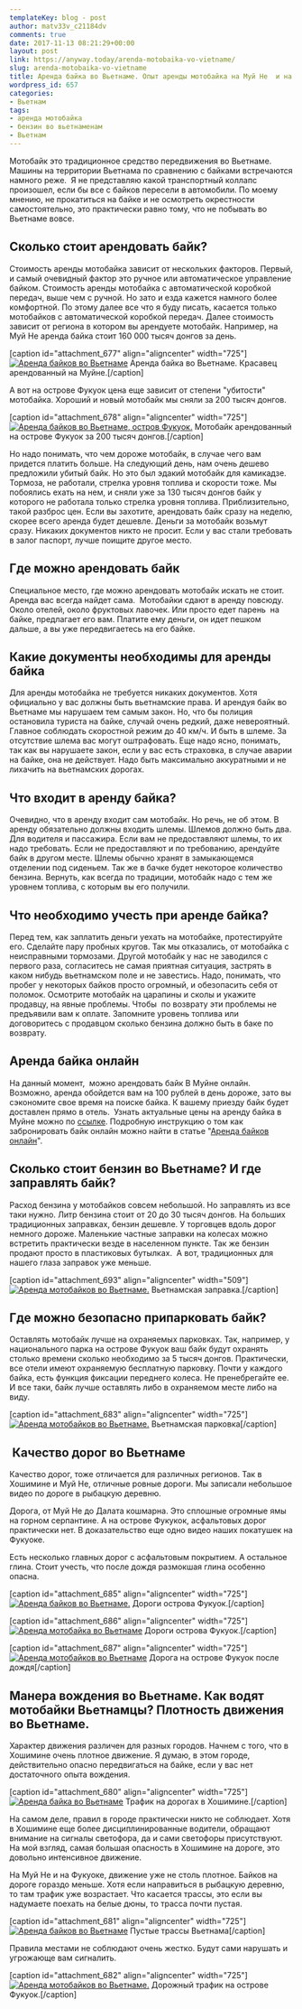 ```yaml
---
templateKey: blog - post
author: matv33v_c21184dv
comments: true
date: 2017-11-13 08:21:29+00:00
layout: post
link: https://anyway.today/arenda-motobaika-vo-vietname/
slug: arenda-motobaika-vo-vietname
title: Аренда байка во Вьетнаме. Опыт аренды мотобайка на Муй Не  и на острове Фукуок.
wordpress_id: 657
categories:
- Вьетнам
tags:
- аренда мотобайка
- бензин во вьетнаменам
- Вьетнам
---
```


Мотобайк это традиционное средство передвижения во Вьетнаме. Машины на территории Вьетнама по сравнению с байками встречаются намного реже.  Я не представляю какой транспортный коллапс произошел, если бы все с байков пересели в автомобили. По моему мнению, не прокатиться на байке и не осмотреть окрестности самостоятельно, это практически равно тому, что не побывать во Вьетнаме вовсе.


<!-- more -->


## Сколько стоит арендовать байк?




Стоимость аренды мотобайка зависит от нескольких факторов. Первый, и самый очевидный фактор это ручное или автоматическое управление байком. Стоимость аренды мотобайка с автоматической коробкой передач, выше чем с ручной. Но зато и езда кажется намного более комфортной. По этому далее все что я буду писать, касается только мотобайков с автоматической коробкой передач. Далее стоимость зависит от региона в котором вы арендуете мотобайк. Например, на Муй Не аренда байка стоит 160 000 тысяч донгов за день.




[caption id="attachment_677" align="aligncenter" width="725"][![Аренда байков во Вьетнаме](http://anyway.today/wp-content/uploads/2015/03/2014-10-20_Vietnam_0139.jpg)](http://anyway.today/wp-content/uploads/2015/03/2014-10-20_Vietnam_0139.jpg) Аренда байка во Вьетнаме. Красавец арендованный на Муйне.[/caption]


А вот на острове Фукуок цена еще зависит от степени "убитости" мотобайка. Хороший и новый мотобайк мы сняли за 200 тысяч донгов.




[caption id="attachment_678" align="aligncenter" width="725"][![Аренда байков во Вьетнаме, остров Фукуок.](http://anyway.today/wp-content/uploads/2015/03/2014-10-28_Vietnam_0775.jpg)](http://anyway.today/wp-content/uploads/2015/03/2014-10-28_Vietnam_0775.jpg) Мотобайк арендованный на острове Фукуок за 200 тысяч донгов.[/caption]


Но надо понимать, что чем дороже мотобайк, в случае чего вам придется платить больше. На следующий день, нам очень дешево предложили убитый байк. Но это был эдакий мотобайк для камикадзе. Тормоза, не работали, стрелка уровня топлива и скорости тоже. Мы побоялись ехать на нем, и сняли уже за 130 тысяч донгов байк у которого не работала только стрелка уровня топлива. Приблизительно, такой разброс цен. Если вы захотите, арендовать байк сразу на неделю, скорее всего аренда будет дешевле. Деньги за мотобайк возьмут сразу. Никаких документов никто не просит. Если у вас стали требовать в залог паспорт, лучше поищите другое место.





## Где можно арендовать байк




Специальное место, где можно арендовать мотобайк искать не стоит. Аренда вас всегда найдет сама.  Мотобайки сдают в аренду повсюду. Около отелей, около фруктовых лавочек. Или просто едет парень  на байке, предлагает его вам. Платите ему деньги, он идет пешком дальше, а вы уже передвигаетесь на его байке.





## Какие документы необходимы для аренды байка




Для аренды мотобайка не требуется никаких документов. Хотя официально у вас должны быть вьетнамские права. И арендуя байк во Вьетнаме мы нарушаем тем самым закон. Но, что бы полиция остановила туриста на байке, случай очень редкий, даже невероятный. Главное соблюдать скоростной режим до 40 км/ч. И быть в шлеме. За отсутствие шлема вас могут оштрафовать. Еще надо ясно, понимать, так как вы нарушаете закон, если у вас есть страховка, в случае аварии на байке, она не действует. Надо быть максимально аккуратными и не лихачить на вьетнамских дорогах.





## Что входит в аренду байка?




Очевидно, что в аренду входит сам мотобайк. Но речь, не об этом. В аренду обязательно должны входить шлемы. Шлемов должно быть два. Для водителя и пассажира. Если вам не предоставляют шлемы, то их надо требовать. Если не предоставляют и по требованию, арендуйте байк в другом месте. Шлемы обычно хранят в замыкающемся отделении под сиденьем. Так же в бачке будет некоторое количество бензина. Вернуть, как всегда по традиции, мотобайк надо с тем же уровнем топлива, с которым вы его получили.





## Что необходимо учесть при аренде байка?




Перед тем, как заплатить деньги уехать на мотобайке, протестируйте его. Сделайте пару пробных кругов. Так мы отказались, от мотобайка с неисправными тормозами. Другой мотобайк у нас не заводился с первого раза, согласитесь не самая приятная ситуация, застрять в каком нибудь вьетнамском поле и не завестись. Надо, понимать, что пробег у некоторых байков просто огромный, и обезопасить себя от поломок. Осмотрите мотобайк на царапины и сколы и укажите продавцу, на явные проблемы. Чтобы  по возврату эти проблемы не предъявили вам к оплате. Запомните уровень топлива или договоритесь с продавцом сколько бензина должно быть в баке по возврату.





## Аренда байка онлайн




На данный момент,  можно арендовать байк В Муйне онлайн. Возможно, аренда обойдется вам на 100 рублей в день дороже, зато вы сэкономите свое время на поиске байка. К вашему приезду байк будет доставлен прямо в отель.  Узнать актуальные цены на аренду байка в Муйне можно по [ссылке](https://c57.travelpayouts.com/click?shmarker=14510.Muine&promo_id=1702&source_type=customlink&type=click&custom_url=https%3A%2F%2Fbikesbooking.com%2Fru%2Fdetail%2F3290%2F%3Fbegin%3D2017-11-21T09%3A00%3A00.000Z%26bikeTypes%3D1%2C2%2C3%2C4%26country%3D240%26dropOfCity%3D574%26end%3D2017-11-25T09%3A00%3A00.000Z%26extras%26pickUpCity%3D574%26returnAtSameCity%3Dtrue). Подробную инструкцию о том как забронировать байк онлайн можно найти в статье "[Аренда байков онлайн](https://anyway.today/arenda-baikov-online/)".





## Сколько стоит бензин во Вьетнаме? И где заправлять байк?




Расход бензина у мотобайков совсем небольшой. Но заправлять из все таки нужно. Литр бензина стоит от 20 до 30 тысяч донгов. На больших традиционных заправках, бензин дешевле. У торговцев вдоль дорог немного дороже. Маленькие частные заправки на колесах можно встретить практически везде в населенном пункте. Так же бензин продают просто в пластиковых бутылках.  А вот, традиционных для нашего глаза заправок уже меньше.




[caption id="attachment_693" align="aligncenter" width="509"][![Аренда мотобайков во Вьетнаме.](http://anyway.today/wp-content/uploads/2015/03/2014-10-20_Vietnam_0114-593x1024.jpg)](http://anyway.today/wp-content/uploads/2015/03/2014-10-20_Vietnam_0114.jpg) Вьетнамская заправка.[/caption]


## Где можно безопасно припарковать байк?




Оставлять мотобайк лучше на охраняемых парковках. Так, например, у национального парка на острове Фукуок ваш байк будут охранять столько времени сколько необходимо за 5 тысяч донгов. Практически, все отели имеют охраняемую бесплатную парковку. Почти у каждого байка, есть функция фиксации переднего колеса. Не пренебрегайте ее. И все таки, байк лучше оставлять либо в охраняемом месте либо на виду.




[caption id="attachment_683" align="aligncenter" width="725"][![Аренда мотобайков во Вьетнаме.](http://anyway.today/wp-content/uploads/2015/03/2014-10-30_Vietnam_0997.jpg)](http://anyway.today/wp-content/uploads/2015/03/2014-10-30_Vietnam_0997.jpg) Вьетнамская парковка[/caption]


##  Качество дорог во Вьетнаме




Качество дорог, тоже отличается для различных регионов. Так в Хошимине и Муй Не, отличные ровные дороги. Мы записали небольшое видео по дороге в рыбацкую деревню.







Дорога, от Муй Не до Далата кошмарна. Это сплошные огромные ямы на горном серпантине. А на острове Фукукок, асфальтовых дорог практически нет. В доказательство еще одно видео наших покатушек на Фукуоке.





Есть несколько главных дорог с асфальтовым покрытием. А остальное глина. Стоит учесть, что после дождя размокшая глина особенно опасна.




[caption id="attachment_685" align="aligncenter" width="725"][![Аренда байков во Вьетнаме.](http://anyway.today/wp-content/uploads/2015/03/2014-10-28_Vietnam_0831.jpg)](http://anyway.today/wp-content/uploads/2015/03/2014-10-28_Vietnam_0831.jpg) Дороги острова Фукуок.[/caption]

[caption id="attachment_686" align="aligncenter" width="725"][![Аренда мотобайка во Вьетнаме](http://anyway.today/wp-content/uploads/2015/03/2014-10-28_Vietnam_0832.jpg)](http://anyway.today/wp-content/uploads/2015/03/2014-10-28_Vietnam_0832.jpg) Дороги острова Фукуок.[/caption]

[caption id="attachment_687" align="aligncenter" width="725"][![Аренда мотобайков во Вьетнаме](http://anyway.today/wp-content/uploads/2015/03/2014-10-30_Vietnam_0964.jpg)](http://anyway.today/wp-content/uploads/2015/03/2014-10-30_Vietnam_0964.jpg) Дорога на острове Фукуок после дождя[/caption]


## Манера вождения во Вьетнаме. Как водят мотобайки Вьетнамцы? Плотность движения во Вьетнаме.




Характер движения различен для разных городов. Начнем с того, что в Хошимине очень плотное движение. Я думаю, в этом городе, действительно опасно передвигаться на байке, если у вас нет достаточного опыта вождения.




[caption id="attachment_680" align="aligncenter" width="725"][![Аренда байка во Вьетнаме](http://anyway.today/wp-content/uploads/2015/03/2014-10-17_Vietnam_0013.jpg)](http://anyway.today/wp-content/uploads/2015/03/2014-10-17_Vietnam_0013.jpg) Трафик на дорогах в Хошимине.[/caption]


На самом деле, правил в городе практически никто не соблюдает. Хотя в Хошимине еще более дисциплинированные водители, обращают внимание на сигналы светофора, да и сами светофоры присутствуют. На мой взгляд, самая большая опасность в Хошимине на дороге, это довольно интенсивное движение.




На Муй Не и на Фукуоке, движение уже не столь плотное. Байков на дороге гораздо меньше. Хотя если направиться в рыбацкую деревню, то там трафик уже возрастает. Что касается трассы, это если вы надумаете поехать на белые дюны, то трасса почти пустая.




[caption id="attachment_681" align="aligncenter" width="725"][![Аренда байков во Вьетнаме](http://anyway.today/wp-content/uploads/2015/03/2014-10-22_Vietnam_0313.jpg)](http://anyway.today/wp-content/uploads/2015/03/2014-10-22_Vietnam_0313.jpg) Пустые трассы Вьетнама[/caption]


Правила местами не соблюдают очень жестко. Будут сами нарушать и угрожающе вам сигналить.




[caption id="attachment_682" align="aligncenter" width="725"][![Аренда мотобайков во Вьетнаме.](http://anyway.today/wp-content/uploads/2015/03/2014-10-30_Vietnam_1010.jpg)](http://anyway.today/wp-content/uploads/2015/03/2014-10-30_Vietnam_1010.jpg) Дорожный трафик на острове Фукуок.[/caption]
